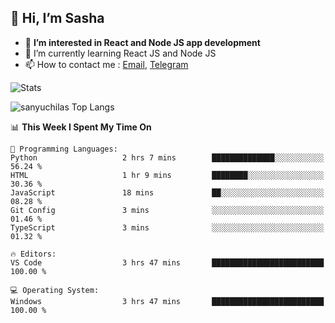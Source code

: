 ## 👋 Hi, I’m Sasha

- 👀 **I’m interested in React and Node JS app development** 
- 🌱 I’m currently learning React JS and Node JS
- 📫 How to contact me : [Email](mailto:sanyuchilas@gmail.com), [Telegram](https://t.me/sanyuchilas)

![Stats](https://github-readme-stats.vercel.app/api?username=sanyuchilas&show_icons=true&theme=react&hide=issues&count_private=true&layout=compact)

![sanyuchilas Top Langs](https://github-readme-stats.vercel.app/api/top-langs/?username=sanyuchilas&theme=react&hide_border=true&include_all_commits=true&count_private=true)

<!--START_SECTION:waka-->
📊 **This Week I Spent My Time On** 

```text
💬 Programming Languages: 
Python                   2 hrs 7 mins        ██████████████░░░░░░░░░░░   56.24 % 
HTML                     1 hr 9 mins         ████████░░░░░░░░░░░░░░░░░   30.36 % 
JavaScript               18 mins             ██░░░░░░░░░░░░░░░░░░░░░░░   08.28 % 
Git Config               3 mins              ░░░░░░░░░░░░░░░░░░░░░░░░░   01.46 % 
TypeScript               3 mins              ░░░░░░░░░░░░░░░░░░░░░░░░░   01.32 % 

🔥 Editors: 
VS Code                  3 hrs 47 mins       █████████████████████████   100.00 % 

💻 Operating System: 
Windows                  3 hrs 47 mins       █████████████████████████   100.00 % 
```


<!--END_SECTION:waka-->
